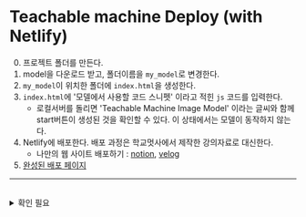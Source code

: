 # Teachable machine Deploy (with Netlify)

0. 프로젝트 폴더를 만든다.
1. model을 다운로드 받고, 폴더이름을 `my_model`로 변경한다.
2. `my_model`이 위치한 폴더에 `index.html`을 생성한다.
3. `index.html`에 '모델에서 사용할 코드 스니펫' 이라고 적힌 `js` 코드를 입력한다.
    - 로컬서버를 돌리면 'Teachable Machine Image Model' 이라는 글씨와 함께 start버튼이 생성된 것을 확인할 수 있다. 이 상태에서는 모델이 동작하지 않는다.
4. Netlify에 배포한다. 배포 과정은 학교멋사에서 제작한 강의자료로 대신한다. 
    - 나만의 웹 사이트 배포하기 : [notion](https://www.notion.so/4923i/d15d6c2a42704f4796354d5f27afa818), [velog](https://velog.io/@hufsglobal09/Session-4-Deploy)
5. [완성된 배포 페이지](https://teachable-machine-mask.netlify.app)

---
<br>

<details>
<summary>확인 필요</summary>
- https가 붙어야 모델을 사용할 수 있음
    - 왜? js라 그렇다고 하는데 모르겠음... native tf는 cpu를 엔진으로 사용하는것으로 아는데 tf.js는 뭔가 다른건가? 아니면 표현 방법만 다른건가? 배포해야만 볼수 있다면... 모델은 이미 있고 볼 수 있는 방법만 다르다는건가?
</details>
